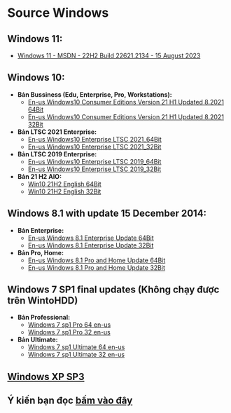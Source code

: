 # Source Windows #
## Windows 11: ##
  - [Windows 11 - MSDN - 22H2 Build 22621.2134 - 15 August 2023]()
## Windows 10: ##
- **Bản Bussiness (Edu, Enterprise, Pro, Workstations):**
  - [En-us Windows10 Consumer Editions Version 21 H1 Updated 8.2021 64Bit](https://bsthanh-my.sharepoint.com/:u:/g/personal/0914678254_bsthanh_onmicrosoft_com/EQXF7bnqAYdKm7eupVLjeicB48GCs6An-CLimuy7BPQMCw?e=LjfXOD)
  - [En-us Windows10 Consumer Editions Version 21 H1 Updated 8.2021 32Bit](https://bsthanh-my.sharepoint.com/:u:/g/personal/0914678254_bsthanh_onmicrosoft_com/EZCQnqCVgMJPoy1e9lpBxdUBAoKI7l9T7s-DEKR1ISyqaA?e=SlHMy2)
- **Bản LTSC 2021 Enterprise:**
  - [En-us Windows10 Enterprise LTSC 2021_64Bit](https://bsthanh-my.sharepoint.com/:u:/g/personal/0914678254_bsthanh_onmicrosoft_com/EV_bD998i7BPqEANEi31xcMBtGfhUeOQvVdGQ1cLnaDErA?e=LnWPbR)
  - [En-us Windows10 Enterprise LTSC 2021_32Bit](https://bsthanh-my.sharepoint.com/:u:/g/personal/0914678254_bsthanh_onmicrosoft_com/EeR00O587VZOu9fUdhSXn6oB6_pHIuGAFsXL8o-tuhDo4w?e=lKoJ3U)
- **Bản LTSC 2019 Enterprise:**
  - [En-us Windows10 Enterprise LTSC 2019_64Bit](https://bsthanh-my.sharepoint.com/:u:/g/personal/0914678254_bsthanh_onmicrosoft_com/EfrNxILYYJNHhY-qCLK_cTwBJg-UIZWgkpWYaYr7akr_Jw?e=Koj9Ik)
  - [En-us Windows10 Enterprise LTSC 2019_32Bit](https://bsthanh-my.sharepoint.com/:u:/g/personal/0914678254_bsthanh_onmicrosoft_com/EdYS2P6rcuJKgCcRfK9rPzoB4MSznUZDUF1mmJ3odWaw2g?e=RRywpU)
- **Bản 21 H2 AIO:**
  - [Win10 21H2 English 64Bit](https://bsthanh-my.sharepoint.com/:u:/g/personal/0914678254_bsthanh_onmicrosoft_com/EY0T-3JZMNhMposoR68Bgu4BVnsK29-UoQMaPMmAloR3IQ?e=VW2l1n)
  - [Win10 21H2 English 32Bit](https://bsthanh-my.sharepoint.com/:u:/g/personal/0914678254_bsthanh_onmicrosoft_com/EU1TeWCWF3xIk-wQSD3XAOQBbPVKs-zknxGKgJps2O1zOw?e=fhBDNg)

## Windows 8.1 with update 15 December 2014: ##
- **Bản Enterprise:**
  - [En-us Windows 8.1 Enterprise Update 64Bit](https://bsthanh-my.sharepoint.com/:u:/g/personal/0914678254_bsthanh_onmicrosoft_com/ES4As7SRuSxAsFeqJ5OmpaIBct3xuhsaHteVdJbubk1v7Q?e=G8D1sz)
  - [En-us Windows 8.1 Enterprise Update 32Bit](https://bsthanh-my.sharepoint.com/:u:/g/personal/0914678254_bsthanh_onmicrosoft_com/EeKlGFt-QKRFvqTITBJslx4BqHqYTYgbfTRSly7roCc_Jw?e=5BLZDV)
- **Bản Pro, Home:**
  - [En-us Windows 8.1 Pro and Home Update 64Bit](https://bsthanh-my.sharepoint.com/:u:/g/personal/0914678254_bsthanh_onmicrosoft_com/EUEEQyTefsxBrN3fl32t9qYBiJUOx06gxfN7TjgJ5A9-3Q?e=vDl2p2)
  - [En-us Windows 8.1 Pro and Home Update 32Bit](https://bsthanh-my.sharepoint.com/:u:/g/personal/0914678254_bsthanh_onmicrosoft_com/EeKsIwnaAlJIj6KZuuo8dZQBzNANVX9AvPhUNkEorAQcIA?e=dkpoAJ)

## Windows 7 SP1 final updates (Không chạy được trên WintoHDD) ##
- **Bản Professional:**
  - [Windows 7 sp1 Pro 64 en-us](https://bsthanh-my.sharepoint.com/:u:/g/personal/0914678254_bsthanh_onmicrosoft_com/EZuMe5mp5W1EpKZ4XSZgkcsBdoGIpxswgaWCK-PITgSkFA?e=K61Fjk)
  - [Windows 7 sp1 Pro 32 en-us](https://bsthanh-my.sharepoint.com/:u:/g/personal/0914678254_bsthanh_onmicrosoft_com/EZusTJfmPGJAnrSioAaC6AUBuPyY7vblHZw__GiELrU_ew?e=nEYqKH)
- **Bản Ultimate:**
  - [Windows 7 sp1 Ultimate 64 en-us]() 
  - [Windows 7 sp1 Ultimate 32 en-us]()
## [Windows XP SP3]() ##
## Ý kiến bạn đọc [bấm vào đây](https://forms.office.com/r/jQ8AwU3nbi)
